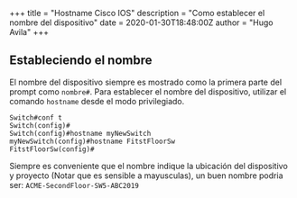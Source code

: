 +++
title = "Hostname Cisco IOS"
description = "Como establecer el nombre del dispositivo"
date = 2020-01-30T18:48:00Z
author = "Hugo Avila"
+++


## Estableciendo el nombre

El nombre del dispositivo siempre es mostrado como la primera parte del prompt como `nombre#`. Para establecer el nombre del dispositivo, utilizar el comando `hostname` desde el modo privilegiado.

```
Switch#conf t
Switch(config)#
Switch(config)#hostname myNewSwitch
myNewSwitch(config)#hostname FitstFloorSw
FitstFloorSw(config)#

```

Siempre es conveniente que el nombre indique la ubicación del dispositivo y proyecto (Notar que es sensible a mayusculas), un buen nombre podria ser: `ACME-SecondFloor-SW5-ABC2019`